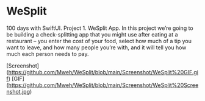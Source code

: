 # WeSplit
100 days with SwiftUI. Project 1. WeSplit App. In this project we’re going to be building a check-splitting app that you might use after eating at a restaurant – you enter the cost of your food, select how much of a tip you want to leave, and how many people you’re with, and it will tell you how much each person needs to pay.

[Screenshot] (https://github.com/Mweh/WeSplit/blob/main/Screenshot/WeSplit%20GIF.gif)
[GIF] (https://github.com/Mweh/WeSplit/blob/main/Screenshot/WeSplit%20Screenshot.jpg)
